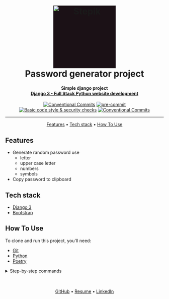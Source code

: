<h1 align="center">
  <a href="https://stepik.org/course/101042/info">
    <img style="background-color: #1b1116" src="readme/stepik.svg"
    alt="Stepik" width="200">
  </a>
  <br>
  Password generator project
  <br>
</h1>



<h4 align="center">
    Simple django project<br>
    <a href="https://stepik.org/course/101042/info" target="_blank">
      Django 3 - Full Stack Python website development
    </a>
</h4>

<div align="center">

[![Conventional Commits](https://img.shields.io/badge/Conventional%20Commits-1.0.0-%23FE5196?logo=conventionalcommits&logoColor=white)](https://conventionalcommits.org)
[![pre-commit](https://img.shields.io/badge/pre--commit-enabled-brightgreen?logo=pre-commit)](https://github.com/pre-commit/pre-commit)
<br>
[![Basic code style & security checks](https://github.com/mrKazzila/password_generator/actions/workflows/basic_code_style_and_security_checks.yaml/badge.svg?branch=main)](https://github.com/mrKazzila/password_generator/actions/workflows/basic_code_style_and_security_checks.yaml)
[![Conventional Commits](https://img.shields.io/badge/stepik-course-green)](https://stepik.org/course/101042/info)

</div>
<hr>

<p align="center">
  <a href="#features">Features</a> •
  <a href="#tech-stack">Tech stack</a> •
  <a href="#how-to-use">How To Use</a>
</p>


## Features
* Generate random password use
  - letter
  - upper case letter
  - numbers
  - symbols
* Copy password to clipboard


## Tech stack
 - [Django 3](https://www.djangoproject.com/download/)
 - [Bootstrap](https://getbootstrap.com/docs/5.3/getting-started/introduction/)


## How To Use
To clone and run this project, you'll need:
- [Git](https://git-scm.com)
- [Python](https://www.python.org/downloads/)
- [Poetry](https://python-poetry.org/docs/#installation)


<details>
<summary>Step-by-step commands</summary>

1. Clone this repository
    ```bash
    git clone git@github.com:mrKazzila/password_generator.git
    ```

2. Go into the repository
    ```bash
    cd password_generator
     ```

3. Add settings for Poetry
    ```bash
    poetry config virtualenvs.in-project true
    ```

4. Activate env
    ```bash
    poetry shell
    ```

5. Install dependencies
    ```bash
    poetry install --no-dev
    ```
6. Create env file
    ```bash
    cp env/.env.example env/.env
    ```

7. Go into the working dir
    ```bash
    cd app
    ```

8. Apply migrations
    ```bash
    python manage.py migrate
    ```

9. Run the app
    ```bash
    python manage.py runserver
    ```

10. Open url [http://127.0.0.1:8000/](http://127.0.0.1:8000/)

</details>

<br>
<br>
<p align="center">
  <a href="https://github.com/mrKazzila">GitHub</a> •
  <a href="https://mrkazzila.github.io/resume/">Resume</a> •
  <a href="https://www.linkedin.com/in/i-kazakov/">LinkedIn</a>
</p>
